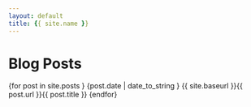 ```yaml
---
layout: default
title: {{ site.name }}
---
```


# [](#header-1)Blog Posts

{for post in site.posts }
{post.date | date_to_string } 
{{ site.baseurl }}{{ post.url }}{{ post.title }}
{endfor}



